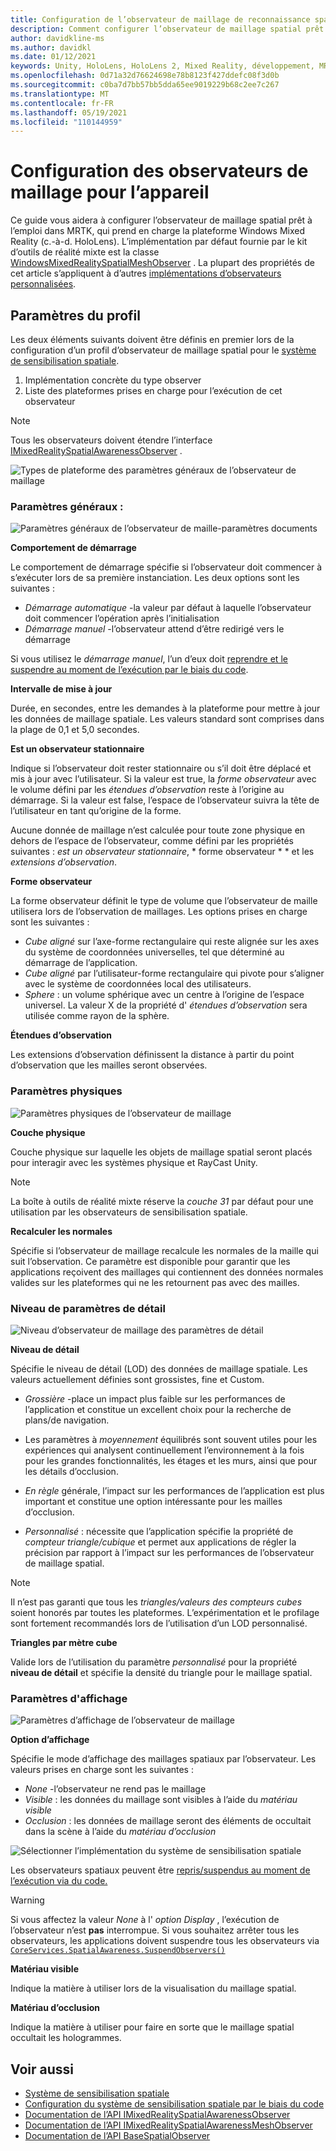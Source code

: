 ```yaml
---
title: Configuration de l’observateur de maillage de reconnaissance spatiale
description: Comment configurer l’observateur de maillage spatial prêt à l’emploi dans MRTK
author: davidkline-ms
ms.author: davidkl
ms.date: 01/12/2021
keywords: Unity, HoloLens, HoloLens 2, Mixed Reality, développement, MRTK
ms.openlocfilehash: 0d71a32d76624698e78b8123f427ddefc08f3d0b
ms.sourcegitcommit: c0ba7d7bb57bb5dda65ee9019229b68c2ee7c267
ms.translationtype: MT
ms.contentlocale: fr-FR
ms.lasthandoff: 05/19/2021
ms.locfileid: "110144959"
---
```

# <a name="configuring-mesh-observers-for-device"></a>Configuration des observateurs de maillage pour l’appareil

Ce guide vous aidera à configurer l’observateur de maillage spatial prêt à l’emploi dans MRTK, qui prend en charge la plateforme Windows Mixed Reality (c.-à-d. HoloLens). L’implémentation par défaut fournie par le kit d’outils de réalité mixte est la classe [WindowsMixedRealitySpatialMeshObserver](xref:Microsoft.MixedReality.Toolkit.WindowsMixedReality.SpatialAwareness.WindowsMixedRealitySpatialMeshObserver) . La plupart des propriétés de cet article s’appliquent à d’autres [implémentations d’observateurs personnalisées](create-data-provider.md).

## <a name="profile-settings"></a>Paramètres du profil

Les deux éléments suivants doivent être définis en premier lors de la configuration d’un profil d’observateur de maillage spatial pour le [système de sensibilisation spatiale](spatial-awareness-getting-started.md).

1. Implémentation concrète du type observer
1. Liste des plateformes prises en charge pour l’exécution de cet observateur

> [!NOTE]
> Tous les observateurs doivent étendre l’interface [IMixedRealitySpatialAwarenessObserver](xref:Microsoft.MixedReality.Toolkit.SpatialAwareness.IMixedRealitySpatialAwarenessObserver) .

![Types de plateforme des paramètres généraux de l’observateur de maillage](../images/spatial-awareness/SpatialAwarenessMeshObserverProfile_TypesPlatforms.png)

### <a name="general-settings"></a>Paramètres généraux :

![Paramètres généraux de l’observateur de maille-paramètres documents](../images/spatial-awareness/MeshObserverGeneralSettings.png)

**Comportement de démarrage**

Le comportement de démarrage spécifie si l’observateur doit commencer à s’exécuter lors de sa première instanciation. Les deux options sont les suivantes :

* *Démarrage automatique* -la valeur par défaut à laquelle l’observateur doit commencer l’opération après l’initialisation
* *Démarrage manuel* -l’observateur attend d’être redirigé vers le démarrage

Si vous utilisez le *démarrage manuel*, l’un d’eux doit [reprendre et le suspendre au moment de l’exécution par le biais du code](usage-guide.md#starting-and-stopping-mesh-observation).

**Intervalle de mise à jour**

Durée, en secondes, entre les demandes à la plateforme pour mettre à jour les données de maillage spatiale. Les valeurs standard sont comprises dans la plage de 0,1 et 5,0 secondes.

**Est un observateur stationnaire**

Indique si l’observateur doit rester stationnaire ou s’il doit être déplacé et mis à jour avec l’utilisateur. Si la valeur est true, la *forme observateur* avec le volume défini par les *étendues d’observation* reste à l’origine au démarrage. Si la valeur est false, l’espace de l’observateur suivra la tête de l’utilisateur en tant qu’origine de la forme.

Aucune donnée de maillage n’est calculée pour toute zone physique en dehors de l’espace de l’observateur, comme défini par les propriétés suivantes : *est un observateur stationnaire*, * forme observateur * * et les *extensions d’observation*.

**Forme observateur**

La forme observateur définit le type de volume que l’observateur de maille utilisera lors de l’observation de maillages. Les options prises en charge sont les suivantes :

* *Cube aligné* sur l’axe-forme rectangulaire qui reste alignée sur les axes du système de coordonnées universelles, tel que déterminé au démarrage de l’application.
* *Cube aligné* par l’utilisateur-forme rectangulaire qui pivote pour s’aligner avec le système de coordonnées local des utilisateurs.
* *Sphere* : un volume sphérique avec un centre à l’origine de l’espace universel. La valeur X de la propriété d' *étendues d’observation* sera utilisée comme rayon de la sphère.

**Étendues d’observation**

Les extensions d’observation définissent la distance à partir du point d’observation que les mailles seront observées.

### <a name="physics-settings"></a>Paramètres physiques

![Paramètres physiques de l’observateur de maillage](../images/spatial-awareness/MeshObserverPhysicsSettings.png)

**Couche physique**

Couche physique sur laquelle les objets de maillage spatial seront placés pour interagir avec les systèmes physique et RayCast Unity.

> [!NOTE]
> La boîte à outils de réalité mixte réserve la *couche 31* par défaut pour une utilisation par les observateurs de sensibilisation spatiale.

**Recalculer les normales**

Spécifie si l’observateur de maillage recalcule les normales de la maille qui suit l’observation. Ce paramètre est disponible pour garantir que les applications reçoivent des maillages qui contiennent des données normales valides sur les plateformes qui ne les retournent pas avec des mailles.

### <a name="level-of-detail-settings"></a>Niveau de paramètres de détail

![Niveau d’observateur de maillage des paramètres de détail](../images/spatial-awareness/MeshObserverLevelOfDetailSettings.png)

**Niveau de détail**

Spécifie le niveau de détail (LOD) des données de maillage spatiale. Les valeurs actuellement définies sont grossistes, fine et Custom.

* *Grossière* -place un impact plus faible sur les performances de l’application et constitue un excellent choix pour la recherche de plans/de navigation.

* Les paramètres à *moyennement* équilibrés sont souvent utiles pour les expériences qui analysent continuellement l’environnement à la fois pour les grandes fonctionnalités, les étages et les murs, ainsi que pour les détails d’occlusion.

* *En règle* générale, l’impact sur les performances de l’application est plus important et constitue une option intéressante pour les mailles d’occlusion.

* *Personnalisé* : nécessite que l’application spécifie la propriété de *compteur triangle/cubique* et permet aux applications de régler la précision par rapport à l’impact sur les performances de l’observateur de maillage spatial.

> [!NOTE]
> Il n’est pas garanti que tous les *triangles/valeurs des compteurs cubes* soient honorés par toutes les plateformes. L’expérimentation et le profilage sont fortement recommandés lors de l’utilisation d’un LOD personnalisé.

**Triangles par mètre cube**

Valide lors de l’utilisation du paramètre *personnalisé* pour la propriété **niveau de détail** et spécifie la densité du triangle pour le maillage spatial.

### <a name="display-settings"></a>Paramètres d'affichage

![Paramètres d’affichage de l’observateur de maillage](../images/spatial-awareness/MeshObserverDisplaySettings.png)

**Option d’affichage**

Spécifie le mode d’affichage des maillages spatiaux par l’observateur. Les valeurs prises en charge sont les suivantes :

* *None* -l’observateur ne rend pas le maillage
* *Visible* : les données du maillage sont visibles à l’aide du *matériau visible*
* *Occlusion* : les données de maillage seront des éléments de occultait dans la scène à l’aide du *matériau d’occlusion*

![Sélectionner l’implémentation du système de sensibilisation spatiale](../images/spatial-awareness/MRTK_SpatialAwareness_DisplayOptions.jpg)

Les observateurs spatiaux peuvent être [repris/suspendus au moment de l’exécution via du code.](usage-guide.md#starting-and-stopping-mesh-observation)

> [!WARNING]
> Si vous affectez la valeur *None* à l' *option Display* , l’exécution de l’observateur n’est **pas** interrompue. Si vous souhaitez arrêter tous les observateurs, les applications doivent suspendre tous les observateurs via [`CoreServices.SpatialAwareness.SuspendObservers()`](xref:Microsoft.MixedReality.Toolkit.SpatialAwareness.IMixedRealitySpatialAwarenessSystem.SuspendObservers)

**Matériau visible**

Indique la matière à utiliser lors de la visualisation du maillage spatial.

**Matériau d’occlusion**

Indique la matière à utiliser pour faire en sorte que le maillage spatial occultait les hologrammes.

## <a name="see-also"></a>Voir aussi

* [Système de sensibilisation spatiale](spatial-awareness-getting-started.md)
* [Configuration du système de sensibilisation spatiale par le biais du code](usage-guide.md)
* [Documentation de l’API IMixedRealitySpatialAwarenessObserver](xref:Microsoft.MixedReality.Toolkit.SpatialAwareness.IMixedRealitySpatialAwarenessObserver)
* [Documentation de l’API IMixedRealitySpatialAwarenessMeshObserver](xref:Microsoft.MixedReality.Toolkit.SpatialAwareness.IMixedRealitySpatialAwarenessMeshObserver)
* [Documentation de l’API BaseSpatialObserver](xref:Microsoft.MixedReality.Toolkit.SpatialAwareness.BaseSpatialObserver)
